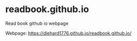 # readbook.github.io

Read book github io webpage

Webpage: https://diehard1776.github.io/readbook.github.io/
